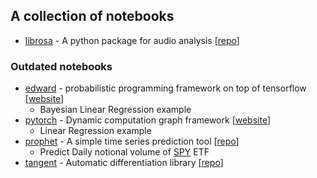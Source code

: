## A collection of notebooks

* [librosa](http://nbviewer.jupyter.org/github/hardikp/notebooks/blob/master/librosa.ipynb) - A python package for audio analysis [[repo](https://github.com/librosa/librosa)]

### Outdated notebooks

* [edward](http://nbviewer.jupyter.org/github/hardikp/notebooks/blob/master/outdated/edward.ipynb) - probabilistic programming framework on top of tensorflow [[website](http://edwardlib.org/)]
    * Bayesian Linear Regression example
* [pytorch](http://nbviewer.jupyter.org/github/hardikp/notebooks/blob/master/outdated/pytorch.ipynb) - Dynamic computation graph framework [[website](http://pytorch.org/)]
    * Linear Regression example
* [prophet](http://nbviewer.jupyter.org/github/hardikp/notebooks/blob/master/outdated/prophet.ipynb) -
        A simple time series prediction tool [[repo](https://github.com/facebookincubator/prophet)]
    * Predict Daily notional volume of [SPY](https://www.google.com/finance?q=SPY) ETF
* [tangent](http://nbviewer.jupyter.org/github/hardikp/notebooks/blob/master/outdated/tangent.ipynb) - Automatic differentiation library [[repo](https://github.com/google/tangent)]
